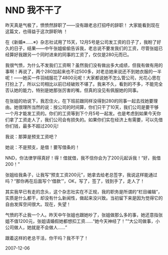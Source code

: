 # NND 我不干了

昨天真是气极了，愤愤然辞职了——没有跟老总打招呼的辞职！
大家能看到现在这篇文，也得益于这次辞职呐
！  
 
在《新婚※……※》杂志社试用了15天，12月5号是公司发工资的日子了，我盼了好久的日子，结果——中午张姐偷偷告诉我，老总说不要发我们的工资，尽管张姐已经算好我跟另一个同时进来的同事的工资了，仅仅是280元而已。
 
我很气愤，为什么不发我们工资啊？虽然我们没有做出多大成绩，但我有做有用的事啊！再说了，两个280加起来也不过500多，对老总她来说还不到她衣服的一半呢！——她买一件羽绒服花了4800元呢！大家都说她不怎么管公司，光花心思在打扮上了，所以公司相比以前已经破败不堪了。我来不久，看到的不多，不能完全否认她的能力，特别是她那张厉害的嘴，但真的没见有佩服她的同事。
 
在张姐的劝说下，我忍住火，在下班前跟同样没得到280的同事一起去找她要理由。她很理所当然的说：按公司的时间算，你们只干了10天，我们公司是要干够一个月才能发工资的。你们的工资等到下个月5号一起发。也是考虑到如果今天你们拿了工资走人了，我们公司会有损失的。如果你们实在经济上有需要，可以先借你们钱，最多不超过200元!
 
我说：那算是预支工资吧？
 
她说：不是预支，是借！要写借条的！
 
NND，你法律学得真好！得！借就借，我不信你会为了200元起诉我！“好，我借200！”
 
张姐给我条子，让我写“预支工资200元”，她拿去给老总签字，我说这样能通过吗？“那你再在后面写个‘借款’”，OK，写了，签了，钱到手了，走人了！
 
其实我早已有走的念头，这个杂志社实在不正规，我的职务是所谓的“栏目编辑”，实质是什么都干，却没有什么新闻性，做起来没兴致。当初留下来是因为觉得它的自由发挥空间很大。现在，失望！
 
气愤的不止我一个人。昨天中午张姐也跟她吵了，张姐做那么多的事，她还意指张姐不值1200元，张姐请婚假她都想扣工资……“她今天神经了！”“大公司做事，小公司做人，她就是不会做人……”
 
跟着这样的老总干活，你干吗？我不干了！

2007-12-06
